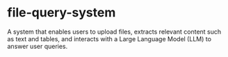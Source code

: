 # file-query-system
A system that enables users to upload files, extracts relevant content such as text and tables, and interacts with a Large Language Model (LLM) to answer user queries.
